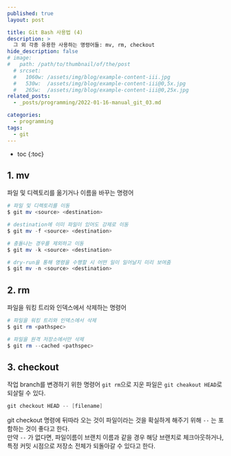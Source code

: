```yaml
---
published: true
layout: post

title: Git Bash 사용법 (4)
description: >
  그 외 각종 유용한 사용하는 명령어들: mv, rm, checkout
hide_description: false
# image: 
#   path: /path/to/thumbnail/of/the/post
  # srcset:
  #   1060w: /assets/img/blog/example-content-iii.jpg
  #   530w:  /assets/img/blog/example-content-iii@0,5x.jpg
  #   265w:  /assets/img/blog/example-content-iii@0,25x.jpg
related_posts:
  - _posts/programming/2022-01-16-manual_git_03.md

categories:
  - programming
tags:
  - git
---
```


* toc
{:toc}

## 1. mv
파일 및 디렉토리를 옮기거나 이름을 바꾸는 명령어

```powershell
# 파일 및 디렉토리를 이동
$ git mv <source> <destination>

# destination에 이미 파일이 있어도 강제로 이동
$ git mv -f <source> <destination>

# 충돌나는 경우를 제외하고 이동
$ git mv -k <source> <destination>

# dry-run을 통해 명령을 수행할 시 어떤 일이 일어날지 미리 보여줌
$ git mv -n <source> <destination>
```

## 2. rm
파일을 워킹 트리와 인덱스에서 삭제하는 명령어

```powershell
# 파일을 워킹 트리와 인덱스에서 삭제
$ git rm <pathspec>

# 파일을 원격 저장소에서만 삭제
$ git rm --cached <pathspec>
```

## 3. checkout
작업 branch를 변경하기 위한 명령어
`git rm`으로 지운 파일은 `git cheakout HEAD`로 되살릴 수 있다.  

```powershell
git checkout HEAD -- [filename]
```

git checkout 명령에 뒤따라 오는 것이 파일이라는 것을 확실하게 해주기 위해 `--` 는 포함하는 것이 좋다고 한다.  
만약 `--` 가 없다면, 파일이름이 브랜치 이름과 같을 경우 해당 브랜치로 체크아웃하거나, 특정 커밋 시점으로 저장소 전체가 되돌아갈 수 있다고 한다.